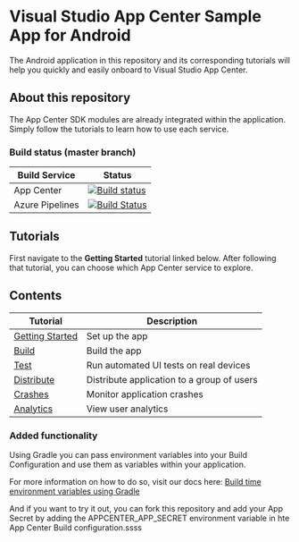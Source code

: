 # Visual Studio App Center Sample App for Android

The Android application in this repository and its corresponding tutorials will help you quickly and easily onboard to Visual Studio App Center.

## About this repository

The App Center SDK modules are already integrated within the application. Simply follow the tutorials to learn how to use each service.

### Build status (master branch)

| Build Service   | Status                                                                                                                                                                                                                                                           |
| --------------- | ---------------------------------------------------------------------------------------------------------------------------------------------------------------------------------------------------------------------------------------------------------------- |
| App Center      | [![Build status](https://build.appcenter.ms/v0.1/apps/36bd9b11-9076-42cf-af68-05beeaa070f9/branches/master/badge)](https://appcenter.ms)                                                                                                                         |
| Azure Pipelines | [![Build Status](https://dev.azure.com/msmobilecenter/Mobile-Center/_apis/build/status/sampleapp/microsoft.appcenter-sampleapp-android?branchName=master)](https://dev.azure.com/msmobilecenter/Mobile-Center/_build/latest?definitionId=3725&branchName=master) |

## Tutorials

First navigate to the **Getting Started** tutorial linked below. After following that tutorial, you can choose which App Center service to explore.

## Contents

| Tutorial                                                                                          | Description                                |
| ------------------------------------------------------------------------------------------------- | ------------------------------------------ |
| [Getting Started](https://docs.microsoft.com/en-us/appcenter/quickstarts/android/getting-started) | Set up the app                             |
| [Build](https://docs.microsoft.com/en-us/appcenter/quickstarts/android/build)                     | Build the app                              |
| [Test](https://docs.microsoft.com/en-us/appcenter/quickstarts/android/test)                       | Run automated UI tests on real devices     |
| [Distribute](https://docs.microsoft.com/en-us/appcenter/quickstarts/android/distribute)           | Distribute application to a group of users |
| [Crashes](https://docs.microsoft.com/en-us/appcenter/quickstarts/android/crashes)                 | Monitor application crashes                |
| [Analytics](https://docs.microsoft.com/en-us/appcenter/quickstarts/android/analytics)             | View user analytics                        |

### Added functionality

Using Gradle you can pass environment variables into your Build Configuration and use them as variables within your application.

For more information on how to do so, visit our docs here: [Build time environment variables using Gradle](https://docs.microsoft.com/en-us/appcenter/build/custom/variables/#buildgradle-for-android)

And if you want to try it out, you can fork this repository and add your App Secret by adding the APPCENTER_APP_SECRET environment variable in hte App Center Build configuration.ssss
